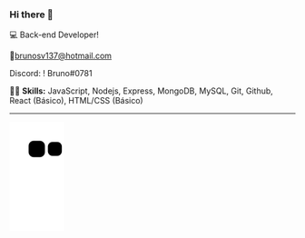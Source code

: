 ### Hi there 👋

:computer: Back-end Developer!

📧brunosv137@hotmail.com

Discord: ! Bruno#0781

👨‍💻  <strong>Skills:</strong> JavaScript, Nodejs, Express, MongoDB, MySQL, Git, Github, React (Básico), HTML/CSS (Básico)  <br />

<hr>

<div> 
 
  ![Snake animation](https://raw.githubusercontent.com/rafaballerini/rafaballerini/31f9ca4e8d80a7525bca7b644fc80c8888e7abf7/github-contribution-grid-snake.svg)
 
</div>
